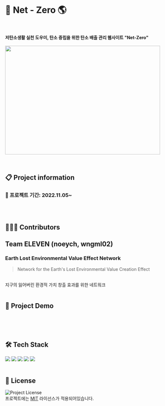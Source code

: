 # 🌳 Net - Zero 🌎
<br>

**저탄소생활 실천 도우미, 탄소 중립을 위한 탄소 배출 관리 웹사이트 "Net-Zero"**
<br>
<br>
<img src ="https://user-images.githubusercontent.com/94836793/200189705-37cd8b52-7a4a-4c8b-b072-3515ce209d2b.png" width="500" height="350">

<br>

## 📋 Project information
<!---- ### 📍 2022 행정안전부 데이터 분석 및 활용 공모전 --->
### 📍 프로젝트 기간: 2022.11.05~


<br>
<br>

## 🙎🏻‍♀️ Contributors
## Team **ELEVEN** (noeych, wngml02)
### **E**arth **L**ost **E**nvironmental **V**alue **E**ffect **N**etwork
> Network for the Earth's Lost Environmental Value Creation Effect
<br>
지구의 잃어버린 환경적 가치 창출 효과를 위한 네트워크

<br>
<br>

## 📁 Project Demo


<br>
<br>
<br>


## 🛠 Tech Stack

<img src="https://img.shields.io/badge/Python-3776AB?style=for-the-badge&logo=Python&logoColor=white">
<img src="https://img.shields.io/badge/html-E34F26?style=for-the-badge&logo=html5&logoColor=white">
<img src="https://img.shields.io/badge/css-1572B6?style=for-the-badge&logo=css3&logoColor=white">
<img src="https://img.shields.io/badge/bootstrap-7952B3?style=for-the-badge&logo=bootstrap&logoColor=white">
<img src="https://img.shields.io/badge/javascript-F7DF1E?style=for-the-badge&logo=javascript&logoColor=black">

<br>
<br>

## 📌 License

![Project License](https://img.shields.io/github/license/rhea-so-lab/Good-README.md-Template)
<br>
프로젝트에는 [MIT](./LICENSE) 라이선스가 적용되어있습니다.
<br>